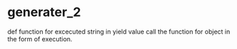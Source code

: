 # generater_2
def function for excecuted
string in yield value
call the function for object in 
the form of execution.
